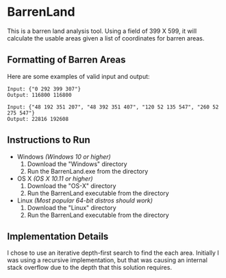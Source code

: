 # BarrenLand
This is a barren land analysis tool. Using a field of 399 X 599, it will calculate the usable areas given a list of coordinates for barren areas.

## Formatting of Barren Areas
Here are some examples of valid input and output:
```
Input: {"0 292 399 307"}
Output: 116800 116800

Input: {"48 192 351 207", "48 392 351 407", "120 52 135 547", "260 52 275 547"}
Output: 22816 192608
```

## Instructions to Run
* Windows *(Windows 10 or higher)*
	1. Download the "Windows" directory
	2. Run the BarrenLand.exe from the directory
* OS X *(OS X 10.11 or higher)*
	1. Download the "OS-X"  directory
	2. Run the BarrenLand executable from the directory
* Linux *(Most popular 64-bit distros should work)*
	1. Download the "Linux"  directory
	2. Run the BarrenLand executable from the directory

## Implementation Details
I chose to use an iterative depth-first search to find the each area. Initially I was using a recursive implementation, but that was causing an internal stack overflow due to the depth that this solution requires. 
